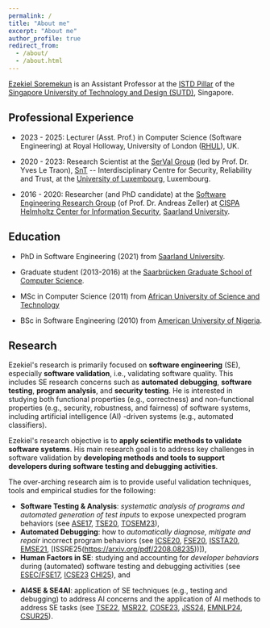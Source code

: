 ```yaml
---
permalink: /
title: "About me"
excerpt: "About me"
author_profile: true
redirect_from: 
  - /about/
  - /about.html
---
```


[Ezekiel Soremekun](https://istd.sutd.edu.sg/people/faculty/ezekiel-soremekun) is an Assistant Professor at 
the [ISTD Pillar](https://istd.sutd.edu.sg/) of the 
[Singapore University of Technology and Design (SUTD)](https://www.sutd.edu.sg/), Singapore. 


Professional Experience
-----------------------

* 2023 - 2025: Lecturer (Asst. Prof.) in Computer Science (Software Engineering) at Royal Holloway, University of London ([RHUL](https://www.royalholloway.ac.uk/)), UK. 

* 2020 - 2023:  Research Scientist at the [SerVal Group](https://wwwen.uni.lu/snt/research/serval) 
(led by Prof. Dr. Yves Le Traon),  [SnT](https://wwwen.uni.lu/snt) -- Interdisciplinary Centre for Security, Reliability and Trust, at the  [University of Luxembourg](https://wwwen.uni.lu), Luxembourg. 

* 2016 - 2020: Researcher (and PhD candidate) at the [Software Engineering Research Group](https://andreas-zeller.info) 
(of Prof. Dr. Andreas Zeller) at [CISPA Helmholtz Center for Information Security](https://cispa.de/en), [Saarland University](https://www.uni-saarland.de/en/home.html).


Education
---------

* PhD in Software Engineering (2021) from [Saarland University](https://www.uni-saarland.de/en/home.html). 

* Graduate student (2013-2016) at the [Saarbrücken Graduate School of Computer Science](https://www.graduateschool-computerscience.de).

* MSc in Computer Science (2011) from  [African University of Science and Technology](https://aust.edu.ng)

* BSc in Software Engineering (2010) from [American University of Nigeria](https://www.aun.edu.ng).


Research
-------------------
Ezekiel's research is primarily focused on **software engineering** (SE), especially **software validation**, i.e., validating software quality.
This includes SE research concerns such as **automated debugging**, **software testing**, 
**program analysis**, and **security testing**. 
He is interested in studying both functional properties (e.g., correctness)
and non-functional properties (e.g., security, robustness, and fairness) of 
software systems, including artificial intelligence (AI) -driven systems (e.g., automated classifiers). 

Ezekiel's research objective is to **apply scientific methods to validate software systems**. 
His main research goal is to address key challenges in software validation by **developing methods and tools to support developers during software testing and debugging activities**.

The over-arching research aim is to provide useful validation techniques, tools and empirical studies for the following:
   * __Software Testing & Analysis__: *systematic analysis of programs and automated 
generation of test inputs* to expose unexpected program behaviors (see [ASE17](https://ieeexplore.ieee.org/abstract/document/8115639), [TSE20](https://ieeexplore.ieee.org/abstract/document/9154602), [TOSEM23](https://dl.acm.org/doi/full/10.1145/3530786)), 
   * __Automated Debugging__: how to *automatically diagnose, mitigate and repair* incorrect program behaviors (see [ICSE20](https://dl.acm.org/doi/abs/10.1145/3377811.3380329), [FSE20](https://dl.acm.org/doi/abs/10.1145/3368089.3409687), [ISSTA20](https://dl.acm.org/doi/abs/10.1145/3395363.3397349),
   [EMSE21](https://link.springer.com/article/10.1007/s10664-020-09931-7), [ISSRE25(https://arxiv.org/pdf/2208.08235))]), 
   * __Human Factors in SE__: studying and accounting for *developer behaviors* during (automated) software testing and debugging activities (see [ESEC/FSE17](https://dl.acm.org/doi/abs/10.1145/3106237.3106255),  [ICSE23](https://ieeexplore.ieee.org/abstract/document/10172588)
   [CHI25](https://arxiv.org/abs/2407.11440)), and 
<!---  * __Human-in-the-loop SE__: building testing and debugging tools that *account for developer behaviors, needs 
and interactions in software practice*.  --->
   * __AI4SE & SE4AI__: application of SE techniques (e.g., testing and debugging) to address AI concerns and the application of AI methods to address SE tasks (see 
[TSE22](https://ieeexplore.ieee.org/abstract/document/9678017), [MSR22](https://dl.acm.org/doi/abs/10.1145/3524842.3528456), 
[COSE23](https://www.sciencedirect.com/science/article/pii/S0167404823000111), [JSS24](https://www.sciencedirect.com/science/article/pii/S0164121224001353), 
[EMNLP24](https://arxiv.org/abs/2407.12830), [CSUR25](https://arxiv.org/pdf/2205.08809)). 
